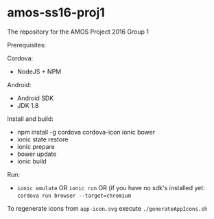 # amos-ss16-proj1
The repository for the AMOS Project 2016 Group 1

Prerequisites:

Cordova:
- NodeJS + NPM

Android:
- Android SDK
- JDK 1.8

Install and build:

- npm install -g cordova cordova-icon ionic bower
- ionic state restore
- ionic prepare
- bower update
- ionic build

Run:

- `ionic emulate` OR `ionic run` OR (if you have no sdk's installed yet: `cordova run browser --target=chromium`





To regenerate icons from `app-icon.svg` execute `./generateAppIcons.sh`
